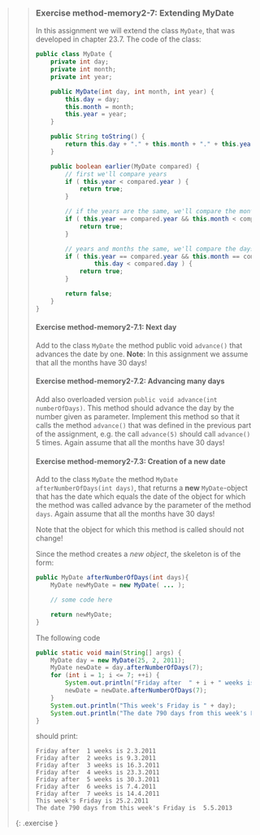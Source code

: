 >> ### Exercise method-memory2-7: Extending MyDate
>>
>> In this assignment we will extend the class `MyDate`, that was developed in chapter 23.7. The code of the class:
>>
>>```java
>> public class MyDate {
>>     private int day;
>>     private int month;
>>     private int year;
>>
>>     public MyDate(int day, int month, int year) {
>>         this.day = day;
>>         this.month = month;
>>         this.year = year;
>>     }
>>
>>     public String toString() {
>>         return this.day + "." + this.month + "." + this.year;
>>     }
>>
>>     public boolean earlier(MyDate compared) {
>>         // first we'll compare years
>>         if ( this.year < compared.year ) {
>>             return true;
>>         }
>>
>>         // if the years are the same, we'll compare the months
>>         if ( this.year == compared.year && this.month < compared.month ) {
>>             return true;
>>         }
>>
>>         // years and months the same, we'll compare the days
>>         if ( this.year == compared.year && this.month == compared.month &&
>>                 this.day < compared.day ) {
>>             return true;
>>         }
>>
>>         return false;
>>     }
>> }
>>```
>>
>> #### Exercise method-memory2-7.1: Next day
>>
>> Add to the class `MyDate` the method public void `advance()` that advances the date by one. **Note**: In this assignment we assume that all the months have 30 days!
>>
>> #### Exercise method-memory2-7.2: Advancing many days
>>
>> Add also overloaded version `public void advance(int numberOfDays)`. This method should advance the day by the number given as parameter. Implement this method so that it calls the method `advance()` that was defined in the previous part of the assignment, e.g. the call `advance(5)` should call `advance()` 5 times. Again assume that all the months have 30 days!
>>
>> #### Exercise method-memory2-7.3: Creation of a new date
>>
>> Add to the class `MyDate` the method `MyDate afterNumberOfDays(int days)`, that returns a **new** `MyDate`-object that has the date which equals the date of the object for which the method was called advance by the parameter of the method `days`. Again assume that all the months have 30 days!
>>
>> Note that the object for which this method is called should not change!
>>
>> Since the method creates a *new object*, the skeleton is of the form:
>>
>>```java
>> public MyDate afterNumberOfDays(int days){
>>     MyDate newMyDate = new MyDate( ... );
>>
>>     // some code here
>>
>>     return newMyDate;
>> }
>>```
>>
>> The following code
>>
>>```java
>> public static void main(String[] args) {
>>     MyDate day = new MyDate(25, 2, 2011);
>>     MyDate newDate = day.afterNumberOfDays(7);
>>     for (int i = 1; i <= 7; ++i) {
>>         System.out.println("Friday after  " + i + " weeks is " + newDate);
>>         newDate = newDate.afterNumberOfDays(7);
>>     }
>>     System.out.println("This week's Friday is " + day);
>>     System.out.println("The date 790 days from this week's Friday is  " + day.afterNumberOfDays(790));
>> }
>>```
>>
>> should print:
>>
>>```output
>> Friday after  1 weeks is 2.3.2011
>> Friday after  2 weeks is 9.3.2011
>> Friday after  3 weeks is 16.3.2011
>> Friday after  4 weeks is 23.3.2011
>> Friday after  5 weeks is 30.3.2011
>> Friday after  6 weeks is 7.4.2011
>> Friday after  7 weeks is 14.4.2011
>> This week's Friday is 25.2.2011
>> The date 790 days from this week's Friday is  5.5.2013
>>```
>>
>{: .exercise }